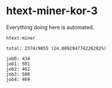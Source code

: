 # htext-miner-kor-3

Everything doing here is automated.

```
htext-miner

total: 2374/9855 (24.089294774226282%)

job0: 434
job1: 501
job2: 462
job3: 508
job4: 469
```
